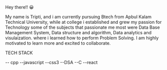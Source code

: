 Hey there!! 😀

My name is Tripti, and i am currently pursuing Btech from Apbul Kalam Technical University, while at college i established and grew my passion for Technology some of the subjects that passionate me most were Data Base Management System, Data structure and algorithm, Data analytics and visulaization. where i learned how to perform Problem Solving.
I am highly motivated to learn more and excited to collaborate.


TECH STACK




-- cpp
--javascript
--css3
--DSA
--C
--react

